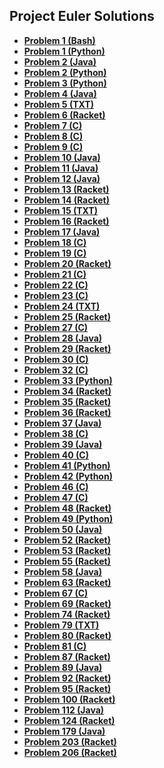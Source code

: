 ## Project Euler Solutions

- **[Problem 1 (Bash)](Solutions/Problem1.sh)**
- **[Problem 1 (Python)](Solutions/Problem1.py)**
- **[Problem 2 (Java)](Solutions/Problem2.java)**
- **[Problem 2 (Python)](Solutions/Problem2.py)**
- **[Problem 3 (Python)](Solutions/Problem3.py)**
- **[Problem 4 (Java)](Solutions/Problem4.java)**
- **[Problem 5 (TXT)](Solutions/Problem5.txt)**
- **[Problem 6 (Racket)](Solutions/Problem6.rkt)**
- **[Problem 7 (C)](Solutions/Problem7.c)**
- **[Problem 8 (C)](Solutions/Problem8.c)**
- **[Problem 9 (C)](Solutions/Problem9.c)**
- **[Problem 10 (Java)](Solutions/Problem10.java)**
- **[Problem 11 (Java)](Solutions/Problem11.java)**
- **[Problem 12 (Java)](Solutions/Problem12.java)**
- **[Problem 13 (Racket)](Solutions/Problem13.rkt)**
- **[Problem 14 (Racket)](Solutions/Problem14.rkt)**
- **[Problem 15 (TXT)](Solutions/Problem15.txt)**
- **[Problem 16 (Racket)](Solutions/Problem16.rkt)**
- **[Problem 17 (Java)](Solutions/Problem17.java)**
- **[Problem 18 (C)](Solutions/Problem18.c)**
- **[Problem 19 (C)](Solutions/Problem19.c)**
- **[Problem 20 (Racket)](Solutions/Problem20.rkt)**
- **[Problem 21 (C)](Solutions/Problem21.c)**
- **[Problem 22 (C)](Solutions/Problem22.c)**
- **[Problem 23 (C)](Solutions/Problem23.c)**
- **[Problem 24 (TXT)](Solutions/Problem24.txt)**
- **[Problem 25 (Racket)](Solutions/Problem25.rkt)**
- **[Problem 27 (C)](Solutions/Problem27.c)**
- **[Problem 28 (Java)](Solutions/Problem28.java)**
- **[Problem 29 (Racket)](Solutions/Problem29.rkt)**
- **[Problem 30 (C)](Solutions/Problem30.c)**
- **[Problem 32 (C)](Solutions/Problem32.c)**
- **[Problem 33 (Python)](Solutions/Problem33.py)**
- **[Problem 34 (Racket)](Solutions/Problem34.rkt)**
- **[Problem 35 (Racket)](Solutions/Problem35.rkt)**
- **[Problem 36 (Racket)](Solutions/Problem36.rkt)**
- **[Problem 37 (Java)](Solutions/Problem37.java)**
- **[Problem 38 (C)](Solutions/Problem38.c)**
- **[Problem 39 (Java)](Solutions/Problem39.java)**
- **[Problem 40 (C)](Solutions/Problem40.c)**
- **[Problem 41 (Python)](Solutions/Problem41.py)**
- **[Problem 42 (Python)](Solutions/Problem42.py)**
- **[Problem 46 (C)](Solutions/Problem46.c)**
- **[Problem 47 (C)](Solutions/Problem47.c)**
- **[Problem 48 (Racket)](Solutions/Problem48.rkt)**
- **[Problem 49 (Python)](Solutions/Problem49.py)**
- **[Problem 50 (Java)](Solutions/Problem50.java)**
- **[Problem 52 (Racket)](Solutions/Problem52.rkt)**
- **[Problem 53 (Racket)](Solutions/Problem53.rkt)**
- **[Problem 55 (Racket)](Solutions/Problem55.rkt)**
- **[Problem 58 (Java)](Solutions/Problem58.java)**
- **[Problem 63 (Racket)](Solutions/Problem63.rkt)**
- **[Problem 67 (C)](Solutions/Problem67.c)**
- **[Problem 69 (Racket)](Solutions/Problem69.rkt)**
- **[Problem 74 (Racket)](Solutions/Problem74.rkt)**
- **[Problem 79 (TXT)](Solutions/Problem79.txt)**
- **[Problem 80 (Racket)](Solutions/Problem80.rkt)**
- **[Problem 81 (C)](Solutions/Problem81.c)**
- **[Problem 87 (Racket)](Solutions/Problem87.rkt)**
- **[Problem 89 (Java)](Solutions/Problem89.java)**
- **[Problem 92 (Racket)](Solutions/Problem92.rkt)**
- **[Problem 95 (Racket)](Solutions/Problem95.rkt)**
- **[Problem 100 (Racket)](Solutions/Problem100.rkt)**
- **[Problem 112 (Java)](Solutions/Problem112.java)**
- **[Problem 124 (Racket)](Solutions/Problem124.rkt)**
- **[Problem 179 (Java)](Solutions/Problem179.java)**
- **[Problem 203 (Racket)](Solutions/Problem203.rkt)**
- **[Problem 206 (Racket)](Solutions/Problem206.rkt)**
